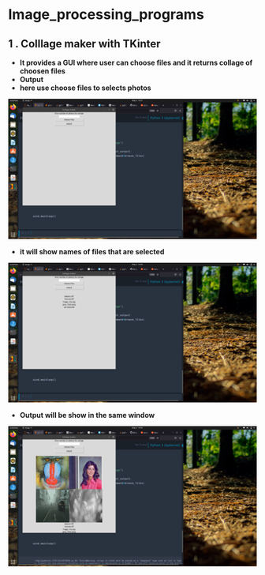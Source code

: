 # Image_processing_programs

## 1 . Colllage maker with TKinter 
  - **It provides a GUI where user can choose files  and it returns collage of choosen files**
  - **Output**
  - **here use choose files  to selects photos**
  <img src="https://github.com/chakrabortysayantan699/Image_processing_programs/blob/main/Output_images/collage_1.png">
  
  - **it will show names of files that are selected**
  <img src= https://github.com/chakrabortysayantan699/Image_processing_programs/blob/main/Output_images/collage_2.png>
  
  - **Output will be show in the same window**
  <img src="https://github.com/chakrabortysayantan699/Image_processing_programs/blob/main/Output_images/collage_3.png">
  
